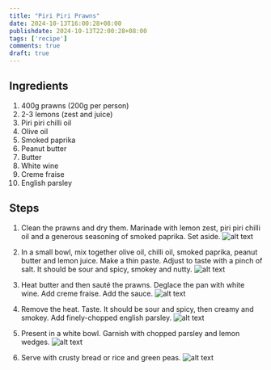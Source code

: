 ```yaml
---
title: "Piri Piri Prawns"
date: 2024-10-13T16:00:28+08:00
publishdate: 2024-10-13T22:00:28+08:00
tags: ['recipe']
comments: true
draft: true
---
```


## Ingredients

1. 400g prawns (200g per person)
1. 2-3 lemons (zest and juice)
1. Piri piri chilli oil
1. Olive oil
1. Smoked paprika
1. Peanut butter
1. Butter
1. White wine
1. Creme fraise
1. English parsley

## Steps

1. Clean the prawns and dry them. Marinade with lemon zest, piri piri chilli oil and a generous seasoning of smoked paprika. Set aside.
![alt text](image.png)

1. In a small bowl, mix together olive oil, chilli oil, smoked paprika, peanut butter and lemon juice. Make a thin paste. Adjust to taste with a pinch of salt. It should be sour and spicy, smokey and nutty.
![alt text](image-1.png)

1. Heat butter and then sauté the prawns. Deglace the pan with white wine. Add creme fraise. Add the sauce.
![alt text](image-2.png)

1. Remove the heat. Taste. It should be sour and spicy, then creamy and smokey. Add finely-chopped english parsley.
![alt text](image-5.jpg)

1. Present in a white bowl. Garnish with chopped parsley and lemon wedges.
![alt text](image-cover.jpg)

1. Serve with crusty bread or rice and green peas.
![alt text](image-3.png)
